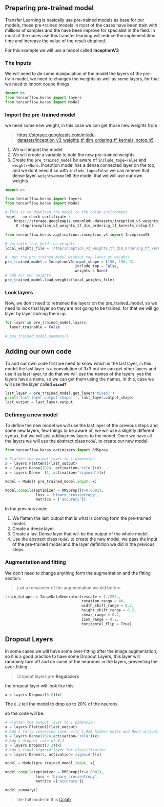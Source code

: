 ## Preparing pre-trained model

Transfer Learning is basically use pre-trained models as base for our models, those pre-trained models in most of the cases have been train with millions of samples and the have been improve for specialist in the field. In most of the cases use this transfer learning will reduce the implementation time and increase the value of the result obtained.

For this example we will use a model called **InceptionV3**

### The Inputs

We will need to do some manipulation of the model the layers of the pre-train model, we need to changes the weights as well as some layers, for that we need to import coupe things

```python
import os
from tensorflow.keras import layers
from tensorflow.keras import Model
```
### Import the pre-trained model
we need some new weight, in this case we can get those new weights from 
> https://storage.googleapis.com/mledu-datasets/inception_v3_weights_tf_dim_ordering_tf_kernels_notop.h5 

1. We will import the model.   
2. We will create a variable to hold the new pre-trained weights.  
3. Create the `pre_trained_model` be aware of `include_tope=False` and `weights=None`. Inception model has a dense connected layer on the top, and we dont need it so with `include_tope=False` we can remove that dense layer. `weights=None` tell the model that we will use our own weights.   

```python
import os

from tensorflow.keras import layers
from tensorflow.keras import Model

# This is to download the model to the colab environment 
!wget --no-check-certificate \
    https://storage.googleapis.com/mledu-datasets/inception_v3_weights_tf_dim_ordering_tf_kernels_notop.h5 \
    -O /tmp/inception_v3_weights_tf_dim_ordering_tf_kernels_notop.h5
  
from tensorflow.keras.applications.inception_v3 import InceptionV3

# Variable that hold the weights
local_weights_file = '/tmp/inception_v3_weights_tf_dim_ordering_tf_kernels_notop.h5'

#  get the pre-trained model without top layer or weights
pre_trained_model = InceptionV3(input_shape = (150, 150, 3), 
                                include_top = False, 
                                weights = None)
# add our own weights
pre_trained_model.load_weights(local_weights_file)
```
### Lock layers

Now, we don't need to retrained the layers on the pre_trained_model, so we need to lock that layer so they are not going to be trained, for that we will go layer by layer locking them up.

```python 
for layer in pre_trained_model.layers:
  layer.trainable = False
  
# pre_trained_model.summary()
```
## Adding our own code

To add our own code first we need to know which is the last layer, in this model the last layer is a convolution of $3x3$ but we can get other layers and use it as last layer, to do that we will use the names of the layers, yes the layers have a name, so we can get them using the names, in this, case we will use the layer called **`mixed7`**

```python
last_layer = pre_trained_model.get_layer('mixed7')
print('last layer output shape: ', last_layer.output_shape)
last_output = last_layer.output
```
### Defining a new model

To define the new model we will use the last layer of the previous steps and some new layers, few things to be aware of, we will use a slightly different syntax, but we will just adding new layers to the model. Once we have all the layers we will use the abstract class `Model` to create our new model.

```python
from tensorflow.keras.optimizers import RMSprop

# Flatten the output layer to 1 dimension
x = layers.Flatten()(last_output)
x = layers.Dense(1024, activation='relu')(x)
x = layers.Dense  (1, activation='sigmoid')(x)           

model = Model( pre_trained_model.input, x) 

model.compile(optimizer = RMSprop(lr=0.0001), 
              loss = 'binary_crossentropy', 
              metrics = ['accuracy'])
```
In the previous code: 

1. We flatten the last_output that is what is coming form the pre-trained model.  
2. Create a dense layer.   
3. Create a last Dense layer that will be the output of the whole model.  
4. Use the abstract class `Model` to create the new model, we pass the input of the pre-trained model and the layer definition we did in the previous steps.  

### Augmentation and fitting

We don't need to change anything form the augmentation and the fitting section.

> just a remainder of the augmentation we did before.
```python
train_datagen = ImageDataGenerator(rescale = 1./255.,
                                   rotation_range = 40,
                                   width_shift_range = 0.2,
                                   height_shift_range = 0.2,
                                   shear_range = 0.2,
                                   zoom_range = 0.2,
                                   horizontal_flip = True)
``` 

## Dropout Layers

In some cases we will have some over-fitting after the image augmentation, so it is a good practice to have some Dropout Layers, this layer will randomly turn off and on some of the neurones in the layers, preventing the over-fitting.

> Dropout layers are **Regulazers**

the dropout layer will look like this: 
```python
x = layers.Dropout(0.2)(x)  
```
The `0.2`  tell the model to drop up to 20% of the neurons.

so the code will be: 

```python
# Flatten the output layer to 1 dimension
x = layers.Flatten()(last_output)
# Add a fully connected layer with 1,024 hidden units and ReLU activation
x = layers.Dense(1024,activation='relu')(x)
# Add a dropout rate of 0.2
x = layers.Dropout(0.2)(x)                  
# Add a final sigmoid layer for classification
x = layers.Dense(1, activation='sigmoid')(x)           

model = Model(pre_trained_model.input, x) 

model.compile(optimizer = RMSprop(lr=0.0001), 
              loss = 'binary_crossentropy', 
              metrics =['accuracy']) 

model.summary()
``` 

> the full model in this [Colab](https://colab.research.google.com/drive/1qngZFC62pVIDwXktxUqBrgzlPGW2Vh6U?usp=sharing)